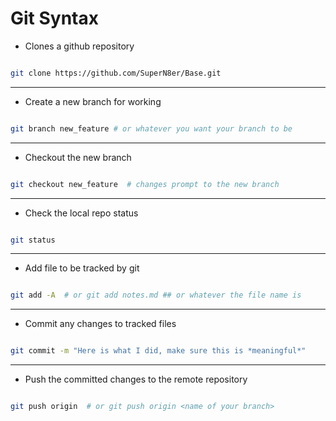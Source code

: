 
# Git Syntax

+ Clones a github repository

```bash

git clone https://github.com/SuperN8er/Base.git

```

---

+ Create a new branch for working

```bash

git branch new_feature # or whatever you want your branch to be

```

---

+ Checkout the new branch

```bash

git checkout new_feature  # changes prompt to the new branch

```

---

+ Check the local repo status

```bash

git status

```

---

+ Add file to be tracked by git

```bash

git add -A  # or git add notes.md ## or whatever the file name is

```

---

+ Commit any changes to tracked files

```bash

git commit -m "Here is what I did, make sure this is *meaningful*"

```

---

+ Push the committed changes to the remote repository

```bash

git push origin  # or git push origin <name of your branch>

```
